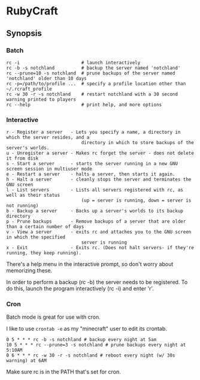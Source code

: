 # RubyCraft 

## Synopsis

### Batch

    rc -i                       # launch interactively 
    rc -b -s notchland          # backup the server named 'notchland'
    rc --prune=10 -s notchland  # prune backups of the server named 'notchland' older than 10 days
    rc -p=/path/to/profile ...  # specify a profile location other than ~/.rcraft_profile
    rc -w 30 -r -s notchland    # restart notchland with a 30 second warning printed to players
    rc --help                   # print help, and more options

### Interactive

    r - Register a server   - Lets you specify a name, a directory in which the server resides, and a 
                                directory in which to store backups of the server's worlds.
    u - Unregister a server - Makes rc forget the server - does not delete it from disk
    s - Start a server      - starts the server running in a new GNU screen session in multiuser mode
    e - Restart a server    - halts a server, then starts it again.
    h - Halt a server       - cleanly stops the server and terminates the GNU screen
    l - List servers        - Lists all servers registered with rc, as well as their status 
                                (up = server is running, down = server is not running)
    b - Backup a server     - Backs up a server's worlds to its backup directory
    p - Prune backups       - Remove backups of a server that are older than a certain number of days
    v - View a server       - exits rc and attaches you to the GNU screen in which the specified 
                                server is running
    x - Exit                - Exits rc. (Does not halt servers- if they're running, they keep running).

There's a help menu in the interactive prompt, so don't worry about memorizing these.

In order to perform a backup (rc -b) the server needs to be registered. To do this, launch the program interactively (rc -i) and enter 'r'.

### Cron

Batch mode is great for use with cron.

I like to use `crontab -e` as my "minecraft" user to edit its crontab.

    0 5 * * * rc -b -s notchland # backup every night at 5am
    10 5 * * * rc --prune=3 -s notchland # prune backups every night at 5:10AM
    0 6 * * * rc -w 30 -r -s notchland # reboot every night (w/ 30s warning) at 6AM

Make sure rc is in the PATH that's set for cron.
